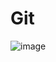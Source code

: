 # Git
![image](https://github.com/Abdelrhman-Sayed70/Git/assets/99830416/568f1571-64d7-4223-8cfa-006accc8d52b)

